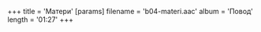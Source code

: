 +++
title = 'Матери'
[params]
  filename = 'b04-materi.aac'
    album = 'Повод'
    length = '01:27'
+++
